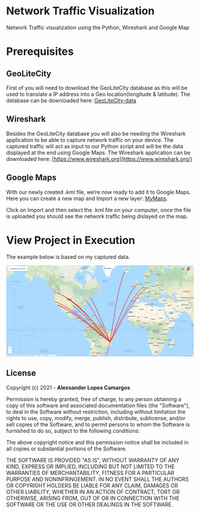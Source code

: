 # Network Traffic Visualization

Network Traffic visualization using the Python, Wireshark and Google Map

# Prerequisites

## GeoLiteCity

First of you will need to download the GeoLiteCity database as this will be
used to translate a IP address into a Geo location(longitude & latitude). The
database can be downloaded
here: [GeoLiteCity-data](https://github.com/mbcc2006/GeoLiteCity-data)

## Wireshark

Besides the GeoLiteCity database you will also be needing the Wireshark
application to be able to capture network traffic on your device. The captured
traffic will act as input to our Python script and will be the data displayed
at the end using Google Maps. The Wireshark application can be downloaded
here: [https://www.wireshark.org](https://www.wireshark.org/)

## Google Maps

With our newly created .kml file, we’re now ready to add it to Google Maps.
Here you can create a new map and Import a new
layer: [MyMaps](https://www.google.com/mymaps).

Click on Import and then select the .kml file on your computer, once the file
is uploaded you should see the network traffic being dislayed on the map.

# View Project in Execution

The example below is based on my captured data.

![](https://raw.githubusercontent.com/alexcamargos/Learning_Python_Programming/master/NetworkTraffic/resources/google_maps.jpg)

## License

Copyright (c) 2021 - **Alexsander Lopes Camargos**

Permission is hereby granted, free of charge, to any person obtaining a copy
of this software and associated documentation files (the "Software"), to deal
in the Software without restriction, including without limitation the rights
to use, copy, modify, merge, publish, distribute, sublicense, and/or sell
copies of the Software, and to permit persons to whom the Software is
furnished to do so, subject to the following conditions:

The above copyright notice and this permission notice shall be included in all
copies or substantial portions of the Software.

THE SOFTWARE IS PROVIDED "AS IS", WITHOUT WARRANTY OF ANY KIND, EXPRESS OR
IMPLIED, INCLUDING BUT NOT LIMITED TO THE WARRANTIES OF MERCHANTABILITY,
FITNESS FOR A PARTICULAR PURPOSE AND NONINFRINGEMENT. IN NO EVENT SHALL THE
AUTHORS OR COPYRIGHT HOLDERS BE LIABLE FOR ANY CLAIM, DAMAGES OR OTHER
LIABILITY, WHETHER IN AN ACTION OF CONTRACT, TORT OR OTHERWISE, ARISING FROM,
OUT OF OR IN CONNECTION WITH THE SOFTWARE OR THE USE OR OTHER DEALINGS IN THE
SOFTWARE.